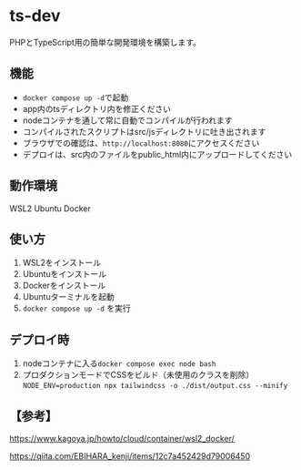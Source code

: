 # ts-dev

PHPとTypeScript用の簡単な開発環境を構築します。

## 機能
- ```docker compose up -d```で起動
- app内のtsディレクトリ内を修正ください
- nodeコンテナを通して常に自動でコンパイルが行われます
- コンパイルされたスクリプトはsrc/jsディレクトリに吐き出されます
- ブラウザでの確認は、```http://localhost:8080```にアクセスください
- デプロイは、src内のファイルをpublic_html内にアップロードしてください

## 動作環境
WSL2
Ubuntu
Docker

## 使い方
1. WSL2をインストール
2. Ubuntuをインストール
3. Dockerをインストール
4. Ubuntuターミナルを起動
5. ```docker compose up -d``` を実行

## デプロイ時
1. nodeコンテナに入る```docker compose exec node bash```
2. プロダクションモードでCSSをビルド（未使用のクラスを削除）
```NODE_ENV=production npx tailwindcss -o ./dist/output.css --minify```

## 【参考】
https://www.kagoya.jp/howto/cloud/container/wsl2_docker/

https://qiita.com/EBIHARA_kenji/items/12c7a452429d79006450
